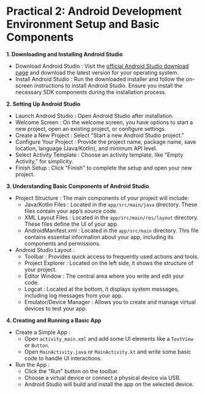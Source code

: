 # Practical 2: Android Development Environment Setup and Basic Components

 **1. Downloading and Installing Android Studio**
   - Download Android Studio : Visit the [official Android Studio download page](https://developer.android.com/studio) and download the latest version for your operating system.
   - Install Android Studio : Run the downloaded installer and follow the on-screen instructions to install Android Studio. Ensure you install the necessary SDK components during the installation process.

 **2. Setting Up Android Studio**
   - Launch Android Studio : Open Android Studio after installation.
   - Welcome Screen : On the welcome screen, you have options to start a new project, open an existing project, or configure settings.
   - Create a New Project : Select "Start a new Android Studio project."
   - Configure Your Project : Provide the project name, package name, save location, language (Java/Kotlin), and minimum API level.
   - Select Activity Template : Choose an activity template, like "Empty Activity," for simplicity.
   - Finish Setup : Click "Finish" to complete the setup and open your new project.

**3. Understanding Basic Components of Android Studio**
   - Project Structure : The main components of your project will include:
     - Java/Kotlin Files : Located in the `app/src/main/java` directory. These files contain your app’s source code.
     - XML Layout Files : Located in the `app/src/main/res/layout` directory. These files define the UI of your app.
     - AndroidManifest.xml : Located in the `app/src/main` directory. This file contains essential information about your app, including its components and permissions.
   - Android Studio Layout :
     - Toolbar : Provides quick access to frequently used actions and tools.
     - Project Explorer : Located on the left side, it shows the structure of your project.
     - Editor Window : The central area where you write and edit your code.
     - Logcat : Located at the bottom, it displays system messages, including log messages from your app.
     - Emulator/Device Manager : Allows you to create and manage virtual devices to test your app.

**4. Creating and Running a Basic App**
   - Create a Simple App :
     - Open `activity_main.xml` and add some UI elements like a `TextView` or `Button`.
     - Open `MainActivity.java` or `MainActivity.kt` and write some basic code to handle UI interactions.
   - Run the App :
     - Click the "Run" button on the toolbar.
     - Choose a virtual device or connect a physical device via USB.
     - Android Studio will build and install the app on the selected device.

